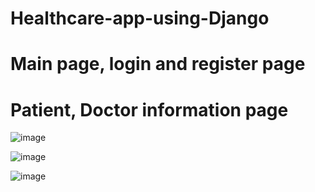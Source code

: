 # Healthcare-app-using-Django
# Main page, login and register page
# Patient, Doctor information page

![image](https://github.com/jiaxiuli/Healthcare-app-using-Django/blob/master/Images/1.gif)

![image](https://github.com/jiaxiuli/Healthcare-app-using-Django/blob/master/Imagemations/2.gif)

![image](https://github.com/jiaxiuli/Healthcare-app-using-Django/blob/master/Images/3.gif)
